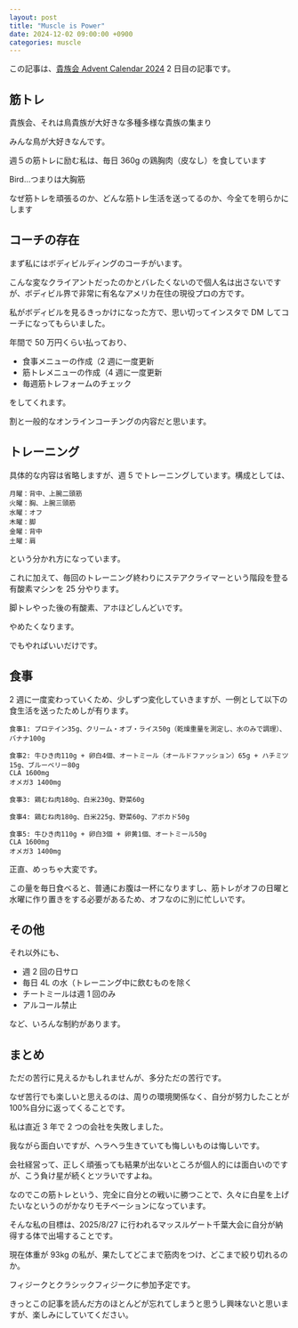 ```yaml
---
layout: post
title: "Muscle is Power"
date: 2024-12-02 09:00:00 +0900
categories: muscle
---
```


この記事は、[貴族会 Advent Calendar 2024](https://qiita.com/advent-calendar/2024/kizokukai) 2 日目の記事です。

## 筋トレ

貴族会、それは鳥貴族が大好きな多種多様な貴族の集まり

みんな鳥が大好きなんです。

週５の筋トレに励む私は、毎日 360g の鶏胸肉（皮なし）を食しています

Bird...つまりは大胸筋

なぜ筋トレを頑張るのか、どんな筋トレ生活を送ってるのか、今全てを明らかにします

## コーチの存在

まず私にはボディビルディングのコーチがいます。

こんな変なクライアントだったのかとバレたくないので個人名は出さないですが、ボディビル界で非常に有名なアメリカ在住の現役プロの方です。

私がボディビルを見るきっかけになった方で、思い切ってインスタで DM してコーチになってもらいました。

年間で 50 万円くらい払っており、

- 食事メニューの作成（2 週に一度更新
- 筋トレメニューの作成（4 週に一度更新
- 毎週筋トレフォームのチェック

をしてくれます。

割と一般的なオンラインコーチングの内容だと思います。

## トレーニング

具体的な内容は省略しますが、週 5 でトレーニングしています。構成としては、

```plain
月曜：背中、上腕二頭筋
火曜：胸、上腕三頭筋
水曜：オフ
木曜：脚
金曜：背中
土曜：肩
```

という分かれ方になっています。

これに加えて、毎回のトレーニング終わりにステアクライマーという階段を登る有酸素マシンを 25 分やります。

脚トレやった後の有酸素、アホほどしんどいです。

やめたくなります。

でもやればいいだけです。

## 食事

2 週に一度変わっていくため、少しずつ変化していきますが、一例として以下の食生活を送ったためしが有ります。

```plain
食事1: プロテイン35g、クリーム・オブ・ライス50g（乾燥重量を測定し、水のみで調理）、バナナ100g

食事2: 牛ひき肉110g + 卵白4個、オートミール（オールドファッション）65g + ハチミツ15g、ブルーベリー80g
CLA 1600mg
オメガ3 1400mg

食事3: 鶏むね肉180g、白米230g、野菜60g

食事4: 鶏むね肉180g、白米225g、野菜60g、アボカド50g

食事5: 牛ひき肉110g + 卵白3個 + 卵黄1個、オートミール50g
CLA 1600mg
オメガ3 1400mg
```

正直、めっちゃ大変です。

この量を毎日食べると、普通にお腹は一杯になりますし、筋トレがオフの日曜と水曜に作り置きをする必要があるため、オフなのに別に忙しいです。

## その他

それ以外にも、

- 週 2 回の日サロ
- 毎日 4L の水（トレーニング中に飲むものを除く
- チートミールは週 1 回のみ
- アルコール禁止

など、いろんな制約があります。

## まとめ

ただの苦行に見えるかもしれませんが、多分ただの苦行です。

なぜ苦行でも楽しいと思えるのは、周りの環境関係なく、自分が努力したことが 100%自分に返ってくることです。

私は直近 3 年で 2 つの会社を失敗しました。

我ながら面白いですが、ヘラヘラ生きていても悔しいものは悔しいです。

会社経営って、正しく頑張っても結果が出ないところが個人的には面白いのですが、こう負け星が続くとツラいですよね。

なのでこの筋トレという、完全に自分との戦いに勝つことで、久々に白星を上げたいなというのがかなりモチベーションになっています。

そんな私の目標は、2025/8/27 に行われるマッスルゲート千葉大会に自分が納得する体で出場することです。

現在体重が 93kg の私が、果たしてどこまで筋肉をつけ、どこまで絞り切れるのか。

フィジークとクラシックフィジークに参加予定です。

きっとこの記事を読んだ方のほとんどが忘れてしまうと思うし興味ないと思いますが、楽しみにしていてください。
